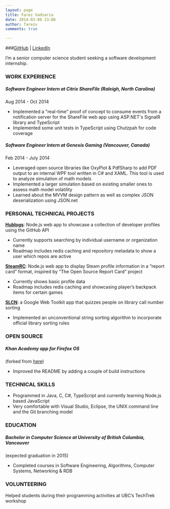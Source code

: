 ```yaml
---
layout: page
title: Farez Vadsaria
date: 2014-03-08 23:08
author: farezv
comments: true

---			
```

		
###[GitHub](http://github.com/farezv) | [LinkedIn](http://linkedin.com/in/farezv)
										      
I’m a senior computer science student seeking a software development internship.

### WORK EXPERIENCE

##### Software Engineer Intern at Citrix ShareFile (Raleigh, North Carolina)				
Aug 2014 - Oct 2014

* Implemented a "real-time" proof of concept to consume events from a notification server for the ShareFile web app using ASP.NET's SignalR library and TypeScript
* Implemented some unit tests in TypeScript using Chutzpah for code coverage

##### Software Engineer Intern at Genesis Gaming (Vancouver, Canada)			
Feb 2014 - July 2014

* Leveraged open source libraries like OxyPlot & PdfSharp to add PDF output to an internal WPF tool written in C# and XAML. This tool is used to analyze simulation of math models
* Implemented a larger simulation based on existing smaller ones to assess math model volatility
* Learned about the MVVM design pattern as well as complex JSON deserialization using JSON.net

### PERSONAL TECHNICAL PROJECTS

[**Hublogs**](http://hublogs.farezv.com): Node.js web app to showcase a collection of developer profiles using the GitHub API

* Currently supports searching by individual username or organization name
* Roadmap includes redis caching and repository metadata to show a user which repos are active

[**SteamRC**](http://steamrc.herokuapp.com): Node.js web app to display Steam profile information in a “report card” format, inspired by “The Open Source Report Card” project

* Currently shows basic profile data
* Roadmap includes redis caching and showcasing player’s backpack items for certain games

[**SLCN**](http://sortsomething.appspot.com): a Google Web Toolkit app that quizzes people on library call number sorting

* Implemented an unconventional string sorting algorithm to incorporate official library sorting rules

### OPEN SOURCE
##### Khan Academy app for Firefox OS 
(forked from [here](http://github.com/bbondy/khan-academy-fxos))

* Improved the README by adding a couple of build instructions

### TECHNICAL SKILLS
* Programmed in Java, C, C#, TypeScript and currently learning Node.js based JavaScript
* Very comfortable with Visual Studio, Eclipse, the UNIX command line and the Git branching model

### EDUCATION
##### Bachelor in Computer Science at University of British Columbia, Vancouver 
(expected graduation in 2015)

* Completed courses in Software Engineering, Algorithms, Computer Systems, Networking & RDB

### VOLUNTEERING
Helped students during their programming activities at UBC’s TechTrek workshop
